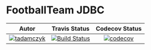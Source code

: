 # FootballTeam JDBC
| Autor | Travis Status | Codecov Status | 
:--:|:--:|:--:
| [![tadamczyk](https://avatars1.githubusercontent.com/u/16397764?s=40&v=4)](https://github.com/tadamczyk) | [![Build Status](https://api.travis-ci.org/tadamczyk/FootballTeamsJDBC.svg?branch=JDBC)](https://travis-ci.org/tadamczyk/FootballTeamsJDBC) | [![codecov](https://codecov.io/gh/tadamczyk/FootballTeamsJDBC/branch/JDBC/graph/badge.svg)](https://codecov.io/gh/tadamczyk/FootballTeamsJDBC) |
